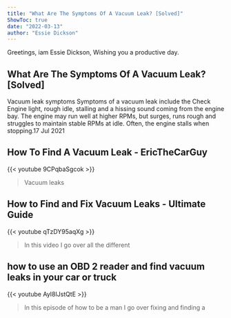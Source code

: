 ```yaml
---
title: "What Are The Symptoms Of A Vacuum Leak? [Solved]"
ShowToc: true 
date: "2022-03-13"
author: "Essie Dickson" 
---
```


Greetings, iam Essie Dickson, Wishing you a productive day.
## What Are The Symptoms Of A Vacuum Leak? [Solved]
 Vacuum leak symptoms Symptoms of a vacuum leak include the Check Engine light, rough idle, stalling and a hissing sound coming from the engine bay. The engine may run well at higher RPMs, but surges, runs rough and struggles to maintain stable RPMs at idle. Often, the engine stalls when stopping.17 Jul 2021

## How To Find A Vacuum Leak - EricTheCarGuy
{{< youtube 9CPqbaSgcok >}}
>Vacuum leaks

## How to Find and Fix Vacuum Leaks - Ultimate Guide
{{< youtube qTzDY95aqXg >}}
>In this video I go over all the different 

## how to use an OBD 2 reader and find vacuum leaks in your car or truck
{{< youtube AyI8lJstQtE >}}
>In this episode of how to be a man I go over fixing and finding a 

